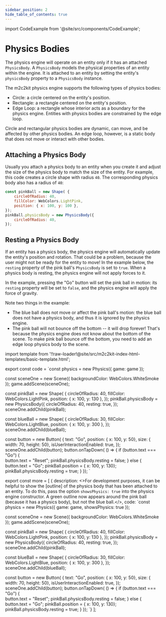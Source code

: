 ```yaml
---
sidebar_position: 2
hide_table_of_contents: true
---
```


import CodeExample from '@site/src/components/CodeExample';

# Physics Bodies

The physics engine will operate on an entity only if it has an attached `PhysicsBody`. A `PhysicsBody` models the physical properties of an entity within the engine. It is attached to an entity by setting the entity's `physicsBody` property to a `PhysicsBody` instance.

The m2c2kit physics engine supports the following types of physics bodies:
-  Circle: a circle centered on the entity's position.
-  Rectangle: a rectangle centered on the entity's position.
-  Edge Loop: a rectangle whose interior acts as a boundary for the physics engine. Entities with physics bodies are constrained by the edge loop.

Circle and rectangular physics bodies are dynamic, can move, and be affected by other physics bodies. An edge loop, however, is a static body that does not move or interact with other bodies.

## Attaching a Physics Body

Usually you attach a physics body to an entity when you create it and adjust the size of the physics body to match the size of the entity. For example, this code creates a circle shape with radius `40`. The corresponding physics body also has a radius of `40`:

```javascript
const pinkBall = new Shape( {
    circleOfRadius: 40,
    fillColor: WebColors.LightPink,
    position: { x: 100, y: 100 },
});
pinkBall.physicsBody = new PhysicsBody({
    circleOfRadius: 40,
});
```

## Resting a Physics Body

If an entity has a physics body, the physics engine will automatically update the entity's position and rotation. That could be a problem, because the user might not be ready for the entity to move! In the example below, the `resting` property of the pink ball's `PhysicsBody` is set to `true`. When a physics body is resting, the physics engine will not apply forces to it.

In the example, pressing the "Go" button will set the pink ball in motion: its `resting` property will be set to `false`, and the physics engine will apply the force of gravity.

Note two things in the example:
- The blue ball does not move or affect the pink ball's motion: the blue ball does not have a physics body, and thus it is ignored by the physics engine.
- The pink ball will not bounce off the bottom -- it will drop forever! That's because the physics engine does not know about the bottom of the scene. To make pink ball bounce off the bottom, you need to add an edge loop physics body to the scene.

import template from '!!raw-loader!@site/src/m2c2kit-index-html-templates/basic-template.html';

export const code = `const physics = new Physics({ game: game });
 
const sceneOne = new Scene({ backgroundColor: WebColors.WhiteSmoke });
game.addScene(sceneOne);
 
const pinkBall = new Shape( {
    circleOfRadius: 40,
    fillColor: WebColors.LightPink,
    position: { x: 100, y: 130 },
});
pinkBall.physicsBody = new PhysicsBody({
    circleOfRadius: 40,
    resting: true,
});
sceneOne.addChild(pinkBall);

const blueBall = new Shape( {
    circleOfRadius: 30,
    fillColor: WebColors.LightBlue,
    position: { x: 100, y: 300 },
});
sceneOne.addChild(blueBall);
 
const button = new Button( {
    text: "Go",
    position: { x: 100, y: 50},
    size: { width: 70, height: 50},
    isUserInteractionEnabled: true,
});
sceneOne.addChild(button);
button.onTapDown( () => {
  if (button.text === "Go") {    
    button.text = "Reset";
    pinkBall.physicsBody.resting = false;
  } else {
    button.text = "Go";
    pinkBall.position = { x: 100, y: 130};
    pinkBall.physicsBody.resting = true;
  }
});
`

export const more = [
{ description: <>For development purposes, it can be helpful to show the [outline] of the physics body that has been attached to an entity. To do this, pass the option `showsPhysics: true` into the physics engine constructor. A green outline now appears around the pink ball (because it has a physics body), but not the blue ball.</>,
code: `const physics = new Physics({ game: game, showsPhysics: true });
 
const sceneOne = new Scene({ backgroundColor: WebColors.WhiteSmoke });
game.addScene(sceneOne);
 
const pinkBall = new Shape( {
    circleOfRadius: 40,
    fillColor: WebColors.LightPink,
    position: { x: 100, y: 130 },
});
pinkBall.physicsBody = new PhysicsBody({
    circleOfRadius: 40,
    resting: true,
});
sceneOne.addChild(pinkBall);

const blueBall = new Shape( {
    circleOfRadius: 30,
    fillColor: WebColors.LightBlue,
    position: { x: 100, y: 300 },
});
sceneOne.addChild(blueBall);
 
const button = new Button( {
    text: "Go",
    position: { x: 100, y: 50},
    size: { width: 70, height: 50},
    isUserInteractionEnabled: true,
});
sceneOne.addChild(button);
button.onTapDown( () => {
  if (button.text === "Go") {    
    button.text = "Reset";
    pinkBall.physicsBody.resting = false;
  } else {
    button.text = "Go";
    pinkBall.position = { x: 100, y: 130};
    pinkBall.physicsBody.resting = true;
  }
});
`}
];


<CodeExample code={code} more={more} template={template} console="true"/>
